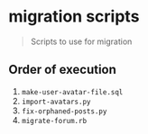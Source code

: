 # migration scripts
> Scripts to use for migration

## Order of execution
1. `make-user-avatar-file.sql`
1. `import-avatars.py`
1. `fix-orphaned-posts.py`
1. `migrate-forum.rb`
